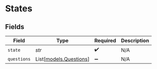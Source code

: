 # States


## Fields

| Field                                            | Type                                             | Required                                         | Description                                      |
| ------------------------------------------------ | ------------------------------------------------ | ------------------------------------------------ | ------------------------------------------------ |
| `state`                                          | *str*                                            | :heavy_check_mark:                               | N/A                                              |
| `questions`                                      | List[[models.Questions](../models/questions.md)] | :heavy_minus_sign:                               | N/A                                              |